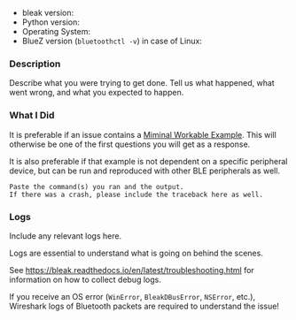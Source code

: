 * bleak version:
* Python version:
* Operating System:
* BlueZ version (`bluetoothctl -v`) in case of Linux:

### Description

Describe what you were trying to get done.
Tell us what happened, what went wrong, and what you expected to happen.

### What I Did

It is preferable if an issue contains a [Miminal Workable Example](https://stackoverflow.com/help/minimal-reproducible-example).
This will otherwise be one of the first questions you will get as a response.

It is also preferable if that example is not dependent on a specific peripheral device, but can be run and
reproduced with other BLE peripherals as well.

```
Paste the command(s) you ran and the output.
If there was a crash, please include the traceback here as well.
```

### Logs

Include any relevant logs here.

Logs are essential to understand what is going on behind the scenes.

See https://bleak.readthedocs.io/en/latest/troubleshooting.html for information on how to collect debug logs.

If you receive an OS error (`WinError`, `BleakDBusError`, `NSError`, etc.), Wireshark logs of Bluetooth packets are required to understand the issue!
